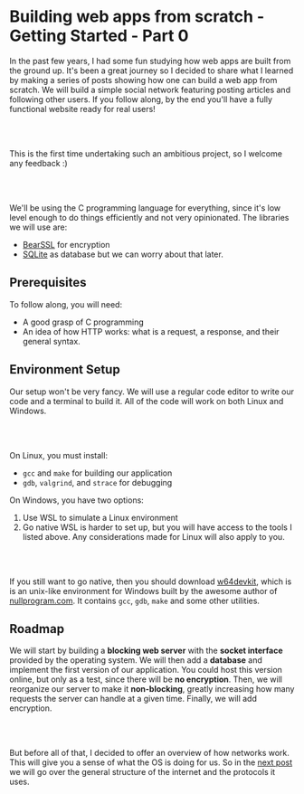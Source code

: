 # Building web apps from scratch - Getting Started - Part 0

In the past few years, I had some fun studying how web apps are built from the ground up. It's been a great journey so I decided to share what I learned by making a series of posts showing how one can build a web app from scratch. We will build a simple social network featuring posting articles and following other users. If you follow along, by the end you'll have a fully functional website ready for real users!

<br/>
<br/>

This is the first time undertaking such an ambitious project, so I welcome any feedback :)

<br/>
<br/>

We'll be using the C programming language for everything, since it's low level enough to do things efficiently and not very opinionated. The libraries we will use are:
* [BearSSL](https://bearssl.org/) for encryption
* [SQLite](https://www.sqlite.org/) as database
but we can worry about that later.

## Prerequisites

To follow along, you will need:
* A good grasp of C programming
* An idea of how HTTP works: what is a request, a response, and their general syntax.

## Environment Setup

Our setup won't be very fancy. We will use a regular code editor to write our code and a terminal to build it. All of the code will work on both Linux and Windows.

<br/>
<br/>

On Linux, you must install:
* `gcc` and `make` for building our application
* `gdb`, `valgrind`, and `strace` for debugging

On Windows, you have two options:
1. Use WSL to simulate a Linux environment
1. Go native
WSL is harder to set up, but you will have access to the tools I listed above. Any considerations made for Linux will also apply to you.

<br/>
<br/>

If you still want to go native, then you should download [w64devkit](https://github.com/skeeto/w64devkit), which is is an unix-like environment for Windows built by the awesome author of [nullprogram.com](https://nullprogram.com/). It contains `gcc`, `gdb`, `make` and some other utilities.

## Roadmap

We will start by building a **blocking web server** with the **socket interface** provided by the operating system. We will then add a **database** and implement the first version of our application. You could host this version online, but only as a test, since there will be **no encryption**. Then, we will reorganize our server to make it **non-blocking**, greatly increasing how many requests the server can handle at a given time. Finally, we will add encryption.

<br/>
<br/>

But before all of that, I decided to offer an overview of how networks work. This will give you a sense of what the OS is doing for us. So in the [next post](001_the_network_stack.html) we will go over the general structure of the internet and the protocols it uses.